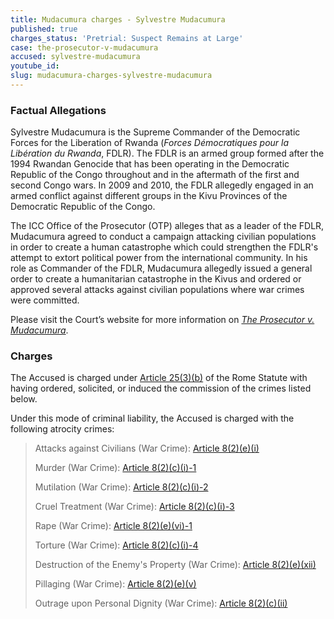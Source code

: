 ```yaml
---
title: Mudacumura charges - Sylvestre Mudacumura
published: true
charges_status: 'Pretrial: Suspect Remains at Large'
case: the-prosecutor-v-mudacumura
accused: sylvestre-mudacumura
youtube_id:
slug: mudacumura-charges-sylvestre-mudacumura
---
```



### Factual Allegations

Sylvestre Mudacumura is the Supreme Commander of the Democratic Forces for the Liberation of Rwanda (*Forces D&eacute;mocratiques pour la Lib&eacute;ration du Rwanda*, FDLR). The FDLR is an armed group formed after the 1994 Rwandan Genocide that has been operating in the Democratic Republic of the Congo throughout and in the aftermath of the first and second Congo wars. In 2009 and 2010, the FDLR allegedly engaged in an armed conflict against different groups in the Kivu Provinces of the Democratic Republic of the Congo.

The ICC Office of the Prosecutor (OTP) alleges that as a leader of the FDLR, Mudacumura agreed to conduct a campaign attacking civilian populations in order to create a human catastrophe which could strengthen the FDLR's attempt to extort political power from the international community. In his role as Commander of the FDLR, Mudacumura allegedly issued a general order to create a humanitarian catastrophe in the Kivus and ordered or approved several attacks against civilian populations where war crimes were committed.

Please visit the Court’s website for more information on *[The Prosecutor v. Mudacumura](https://www.icc-cpi.int/drc/mudacumura)*.

### Charges

The Accused is charged under [Article 25(3)(b)](http://www.casematrixnetwork.org/case-m/klamberg-commentary/rome-statute/#c1198) of the Rome Statute with having ordered, solicited, or induced the commission of the crimes listed below.

Under this mode of criminal liability, the Accused is charged with the following atrocity crimes:

> Attacks against Civilians (War Crime):&nbsp;[Article 8(2)(e)(i)](http://www.casematrixnetwork.org/cmn-knowledge-hub/klamberg-commentary/elements-of-crime/#c2367)
>
>
> Murder (War Crime):&nbsp;[Article 8(2)(c)(i)-1](http://www.casematrixnetwork.org/cmn-knowledge-hub/klamberg-commentary/elements-of-crime/#c2359)
>
>
> Mutilation (War Crime):&nbsp;[Article 8(2)(c)(i)-2](http://www.casematrixnetwork.org/cmn-knowledge-hub/klamberg-commentary/elements-of-crime/#c2360)
>
>
> Cruel Treatment (War Crime):&nbsp;[Article 8(2)(c)(i)-3](http://www.casematrixnetwork.org/cmn-knowledge-hub/klamberg-commentary/elements-of-crime/#c2361)
>
>
> Rape (War Crime):&nbsp;[Article 8(2)(e)(vi)-1](http://www.casematrixnetwork.org/cmn-knowledge-hub/klamberg-commentary/elements-of-crime/#c2372)
>
>
> Torture (War Crime):&nbsp;[Article 8(2)(c)(i)-4](http://www.casematrixnetwork.org/cmn-knowledge-hub/klamberg-commentary/elements-of-crime/#c2362)
>
>
> Destruction of the Enemy's Property (War Crime):&nbsp;[Article 8(2)(e)(xii)](http://www.casematrixnetwork.org/cmn-knowledge-hub/klamberg-commentary/elements-of-crime/#c2384)
>
>
> Pillaging (War Crime):&nbsp;[Article 8(2)(e)(v)](http://www.casematrixnetwork.org/cmn-knowledge-hub/klamberg-commentary/elements-of-crime/#c2371)
>
>
> Outrage upon Personal Dignity (War Crime):&nbsp;[Article 8(2)(c)(ii)](http://www.casematrixnetwork.org/cmn-knowledge-hub/klamberg-commentary/elements-of-crime/#c2363)